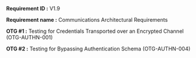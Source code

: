 **Requirement ID :** V1.9

**Requirement name :** Communications Architectural Requirements

**OTG #1 :** Testing for Credentials Transported over an Encrypted Channel (OTG-AUTHN-001)

**OTG #2 :** Testing for Bypassing Authentication Schema (OTG-AUTHN-004)
